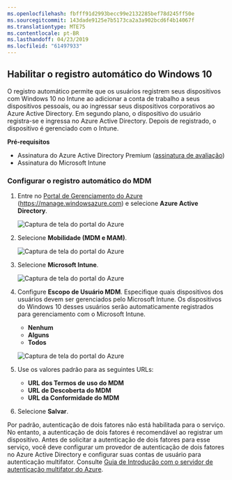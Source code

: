 ```yaml
---
ms.openlocfilehash: fbfff91d2993becc99e2132285bef78d245ff50e
ms.sourcegitcommit: 143dade9125e7b5173ca2a3a902bcd6f4b14067f
ms.translationtype: MTE75
ms.contentlocale: pt-BR
ms.lasthandoff: 04/23/2019
ms.locfileid: "61497933"
---
```

## <a name="enable-windows-10-automatic-enrollment"></a>Habilitar o registro automático do Windows 10

O registro automático permite que os usuários registrem seus dispositivos com Windows 10 no Intune ao adicionar a conta de trabalho a seus dispositivos pessoais, ou ao ingressar seus dispositivos corporativos ao Azure Active Directory. Em segundo plano, o dispositivo do usuário registra-se e ingressa no Azure Active Directory. Depois de registrado, o dispositivo é gerenciado com o Intune.

**Pré-requisitos**
- Assinatura do Azure Active Directory Premium ([assinatura de avaliação](http://go.microsoft.com/fwlink/?LinkID=816845))
- Assinatura do Microsoft Intune


### <a name="configure-automatic-mdm-enrollment"></a>Configurar o registro automático do MDM

1. Entre no [Portal de Gerenciamento do Azure](https://portal.azure.com) (https://manage.windowsazure.com) e selecione **Azure Active Directory**.

   ![Captura de tela do portal do Azure](../media/auto-enroll-azure-main.png)

2. Selecione **Mobilidade (MDM e MAM)**.

   ![Captura de tela do portal do Azure](../media/auto-enroll-mdm.png)

3. Selecione **Microsoft Intune**.

   ![Captura de tela do portal do Azure](../media/auto-enroll-intune.png)

4. Configure **Escopo de Usuário MDM**. Especifique quais dispositivos dos usuários devem ser gerenciados pelo Microsoft Intune. Os dispositivos do Windows 10 desses usuários serão automaticamente registrados para gerenciamento com o Microsoft Intune.

   - **Nenhum**
   - **Alguns**
   - **Todos**

   ![Captura de tela do portal do Azure](../media/auto-enroll-scope.png)

5. Use os valores padrão para as seguintes URLs:
   - **URL dos Termos de uso do MDM**
   - **URL de Descoberta do MDM**
   - **URL da Conformidade do MDM**

6. Selecione **Salvar**.

Por padrão, autenticação de dois fatores não está habilitada para o serviço. No entanto, a autenticação de dois fatores é recomendável ao registrar um dispositivo. Antes de solicitar a autenticação de dois fatores para esse serviço, você deve configurar um provedor de autenticação de dois fatores no Azure Active Directory e configurar suas contas de usuário para autenticação multifator. Consulte [Guia de Introdução com o servidor de autenticação multifator do Azure](https://docs.microsoft.com/azure/multi-factor-authentication/multi-factor-authentication-get-started-cloud).
